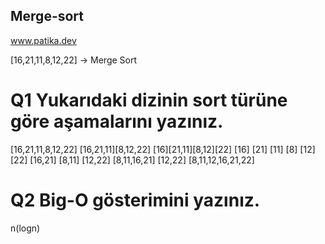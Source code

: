 ## Merge-sort
www.patika.dev

[16,21,11,8,12,22] -> Merge Sort

# Q1 Yukarıdaki dizinin sort türüne göre aşamalarını yazınız.

[16,21,11,8,12,22]
[16,21,11][8,12,22] 
[16][21,11][8,12][22]
[16] [21] [11] [8] [12] [22]
[16,21] [8,11] [12,22]
[8,11,16,21] [12,22]
[8,11,12,16,21,22]

# Q2 Big-O gösterimini yazınız.

n(logn)
